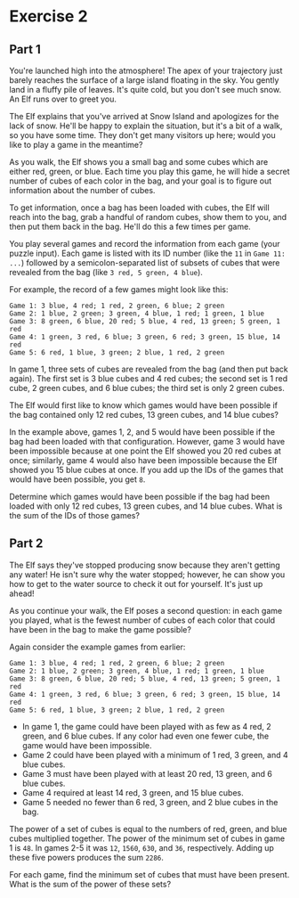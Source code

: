 
# Exercise 2

## Part 1

You're launched high into the atmosphere! The apex of your trajectory just
barely reaches the surface of a large island floating in the sky. You
gently land in a fluffy pile of leaves. It's quite cold, but you don't see
much snow. An Elf runs over to greet you.

The Elf explains that you've arrived at Snow Island and apologizes for the
lack of snow. He'll be happy to explain the situation, but it's a bit of a
walk, so you have some time. They don't get many visitors up here; would
you like to play a game in the meantime?

As you walk, the Elf shows you a small bag and some cubes which are either
red, green, or blue. Each time you play this game, he will hide a secret
number of cubes of each color in the bag, and your goal is to figure out
information about the number of cubes.

To get information, once a bag has been loaded with cubes, the Elf will
reach into the bag, grab a handful of random cubes, show them to you, and
then put them back in the bag. He'll do this a few times per game.

You play several games and record the information from each game (your
puzzle input). Each game is listed with its ID number (like the `11` in
`Game 11: ...`) followed by a semicolon-separated list of subsets of cubes
that were revealed from the bag (like `3 red, 5 green, 4 blue`).

For example, the record of a few games might look like this:

```Text
Game 1: 3 blue, 4 red; 1 red, 2 green, 6 blue; 2 green
Game 2: 1 blue, 2 green; 3 green, 4 blue, 1 red; 1 green, 1 blue
Game 3: 8 green, 6 blue, 20 red; 5 blue, 4 red, 13 green; 5 green, 1 red
Game 4: 1 green, 3 red, 6 blue; 3 green, 6 red; 3 green, 15 blue, 14 red
Game 5: 6 red, 1 blue, 3 green; 2 blue, 1 red, 2 green
```

In game 1, three sets of cubes are revealed from the bag (and then put back
again). The first set is 3 blue cubes and 4 red cubes; the second set is 1
red cube, 2 green cubes, and 6 blue cubes; the third set is only 2 green
cubes.

The Elf would first like to know which games would have been possible if
the bag contained only 12 red cubes, 13 green cubes, and 14 blue cubes?

In the example above, games 1, 2, and 5 would have been possible if the
bag had been loaded with that configuration. However, game 3 would have
been impossible because at one point the Elf showed you 20 red cubes at
once; similarly, game 4 would also have been impossible because the Elf
showed you 15 blue cubes at once. If you add up the IDs of the games that
would have been possible, you get `8`.

Determine which games would have been possible if the bag had been loaded
with only 12 red cubes, 13 green cubes, and 14 blue cubes. What is the
sum of the IDs of those games?

## Part 2

The Elf says they've stopped producing snow because they aren't getting any
water! He isn't sure why the water stopped; however, he can show you how to
get to the water source to check it out for yourself. It's just up ahead!

As you continue your walk, the Elf poses a second question: in each game you
played, what is the fewest number of cubes of each color that could have
been in the bag to make the game possible?

Again consider the example games from earlier:

```Text
Game 1: 3 blue, 4 red; 1 red, 2 green, 6 blue; 2 green
Game 2: 1 blue, 2 green; 3 green, 4 blue, 1 red; 1 green, 1 blue
Game 3: 8 green, 6 blue, 20 red; 5 blue, 4 red, 13 green; 5 green, 1 red
Game 4: 1 green, 3 red, 6 blue; 3 green, 6 red; 3 green, 15 blue, 14 red
Game 5: 6 red, 1 blue, 3 green; 2 blue, 1 red, 2 green
```

- In game 1, the game could have been played with as few as 4 red, 2 green,
and 6 blue cubes. If any color had even one fewer cube, the game would have
been impossible.
- Game 2 could have been played with a minimum of 1 red, 3 green, and 4 blue cubes.
- Game 3 must have been played with at least 20 red, 13 green, and 6 blue cubes.
- Game 4 required at least 14 red, 3 green, and 15 blue cubes.
- Game 5 needed no fewer than 6 red, 3 green, and 2 blue cubes in the bag.

The power of a set of cubes is equal to the numbers of red, green, and blue
cubes multiplied together. The power of the minimum set of cubes in game 1 is
`48`. In games 2-5 it was `12`, `1560`, `630`, and `36`, respectively. Adding
up these five powers produces the sum `2286`.

For each game, find the minimum set of cubes that must have been present. What
is the sum of the power of these sets?
